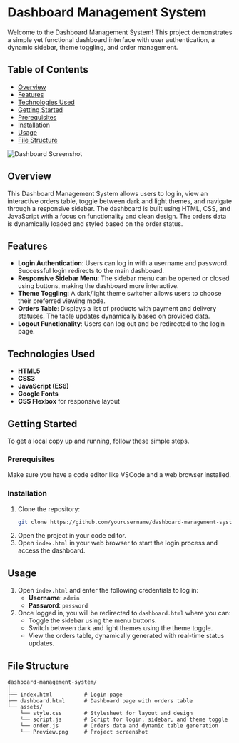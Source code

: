 # Dashboard Management System

Welcome to the Dashboard Management System! This project demonstrates a simple yet functional dashboard interface with user authentication, a dynamic sidebar, theme toggling, and order management.

## Table of Contents
- [Overview](#overview)
- [Features](#features)
- [Technologies Used](#technologies-used)
- [Getting Started](#getting-started)
- [Prerequisites](#prerequisites)
- [Installation](#installation)
- [Usage](#usage)
- [File Structure](#file-structure)

![Dashboard Screenshot](Preview.png)

## Overview

This Dashboard Management System allows users to log in, view an interactive orders table, toggle between dark and light themes, and navigate through a responsive sidebar. The dashboard is built using HTML, CSS, and JavaScript with a focus on functionality and clean design. The orders data is dynamically loaded and styled based on the order status.

## Features

- **Login Authentication**: Users can log in with a username and password. Successful login redirects to the main dashboard.
- **Responsive Sidebar Menu**: The sidebar menu can be opened or closed using buttons, making the dashboard more interactive.
- **Theme Toggling**: A dark/light theme switcher allows users to choose their preferred viewing mode.
- **Orders Table**: Displays a list of products with payment and delivery statuses. The table updates dynamically based on provided data.
- **Logout Functionality**: Users can log out and be redirected to the login page.

## Technologies Used

- **HTML5**
- **CSS3**
- **JavaScript (ES6)**
- **Google Fonts**
- **CSS Flexbox** for responsive layout

## Getting Started

To get a local copy up and running, follow these simple steps.

### Prerequisites

Make sure you have a code editor like VSCode and a web browser installed.

### Installation

1. Clone the repository:
   ```sh
   git clone https://github.com/yourusername/dashboard-management-system.git
   ```
2. Open the project in your code editor.
3. Open `index.html` in your web browser to start the login process and access the dashboard.

## Usage

1. Open `index.html` and enter the following credentials to log in:
   - **Username**: `admin`
   - **Password**: `password`
2. Once logged in, you will be redirected to `dashboard.html` where you can:
   - Toggle the sidebar using the menu buttons.
   - Switch between dark and light themes using the theme toggle.
   - View the orders table, dynamically generated with real-time status updates.

## File Structure

```plaintext
dashboard-management-system/
│
├── index.html          # Login page
├── dashboard.html      # Dashboard page with orders table
└── assets/
    └── style.css       # Stylesheet for layout and design
    └── script.js       # Script for login, sidebar, and theme toggle
    └── order.js        # Orders data and dynamic table generation
    └── Preview.png     # Project screenshot
```

